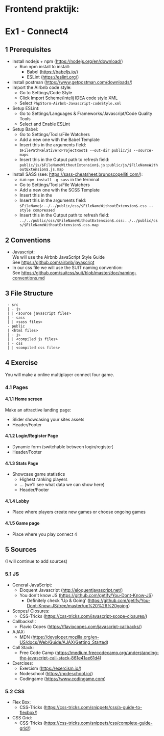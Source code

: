 # Frontend praktijk:
# Ex1 - Connect4

## 1 Prerequisites
- Install nodejs + npm (https://nodejs.org/en/download/)
  - Run npm install to install:  
      - Babel (https://babeljs.io/)
      - ESLint (https://eslint.org/)
- Install postman (https://www.getpostman.com/downloads/)
- Import the Airbnb code style:
    - Go to Settings/Code Style
    - Click Import Scheme/Intelij IDEA code style XML
    - Select `PhpStorm-Airbnb-Javascript-codeStyle.xml`
- Setup ESLint:
    - Go to Settings/Languages & Frameworks/Javascript/Code Quality Tools
    - Select and Enable ESLint
- Setup Babel:
    - Go to Settings/Tools/File Watchers
    - Add a new one with the Babel Template
    - Insert this in the arguments field:  
    `$FilePathRelativeToProjectRoot$ --out-dir public/js --source-maps`
    - Insert this in the Output path to refresh field:
    `public/js/$FileNameWithoutExtension$.js:public/js/$FileNameWithoutExtension$.js.map`
- Install SASS (see: https://sass-cheatsheet.brunoscopelliti.com/):
    - run `npm install -g sass` in the terminal
    - Go to Settings/Tools/File Watchers
    - Add a new one with the SCSS Template
    - Insert this in the
    - Insert this in the arguments field:  
    `$FileName$:../../public/css/$FileNameWithoutExtension$.css --style compressed`
    - Insert this in the Output path to refresh field:
    `../../public/css/$FileNameWithoutExtension$.css:../../public/css/$FileNameWithoutExtension$.css.map`
    
## 2 Conventions
- Javascript:  
    We will use the Airbnb JavaScript Style Guide  
    See https://github.com/airbnb/javascript
- In our css file we will use the SUIT naming convention:  
    See https://github.com/suitcss/suit/blob/master/doc/naming-conventions.md
    
## 3 File Structure
```
 - src
 | - js
 | | <source javascript files>
 | - sass
 | | <sass files>
 - public
 | <html files>
 | - js
 | | <compiled js files>
 | - css
 | | <compiled css files>
``` 
    
## 4 Exercise
You will make a online multiplayer connect four game.
### 4.1 Pages
#### 4.1.1 Home screen
Make an attractive landing page:
 - Slider showcasing your sites assets
 - Header/Footer
 
#### 4.1.2 Login/Register Page
 - Dynamic form (switchable between login/register)
 - Header/Footer

#### 4.1.3 Stats Page
- Showcase game statistics
    - Highest ranking players
    - ... (we'll see what data we can show here)
    - Header/Footer
    
#### 4.1.4 Lobby
- Place where players create new games or choose ongoing games

#### 4.1.5 Game page
- Place where you play connect 4

## 5 Sources
(I will continue to add sources)
### 5.1 JS
- General JavaScript:
    - Eloquent Javascript (http://eloquentjavascript.net/)
    - You don't know JS (https://github.com/getify/You-Dont-Know-JS)
        - Definitely check 'Up & Going' (https://github.com/getify/You-Dont-Know-JS/tree/master/up%20%26%20going)
- Scopes/ Closures:
    - CSS-Tricks (https://css-tricks.com/javascript-scope-closures/)
- Callbacks!!:
    - Flavio Copes (https://flaviocopes.com/javascript-callbacks/)
- AJAX:
    - MDN (https://developer.mozilla.org/en-US/docs/Web/Guide/AJAX/Getting_Started) 
- Call Stack:
    - Free Code Camp (https://medium.freecodecamp.org/understanding-the-javascript-call-stack-861e41ae61d4)
- Exercises:
    - Exercism (https://exercism.io/)
    - Nodeschool (https://nodeschool.io/)
    - Codingame (https://www.codingame.com)
### 5.2 CSS
- Flex Box:
    - CSS-Tricks (https://css-tricks.com/snippets/css/a-guide-to-flexbox/)
- CSS Grid:
    - CSS-Tricks (https://css-tricks.com/snippets/css/complete-guide-grid/)
    

